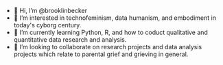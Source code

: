 - 👋 Hi, I’m @brooklinbecker
- 👀 I’m interested in technofeminism, data humanism, and embodiment in today's cyborg century.
- 🌱 I’m currently learning Python, R, and how to coduct qualitative and quantitative data research and analysis.
- 💞️ I’m looking to collaborate on research projects and data analysis projects which relate to parental grief and grieving in general.

<!---
brooklinbecker/brooklinbecker is a ✨ special ✨ repository because its `README.md` (this file) appears on your GitHub profile.
You can click the Preview link to take a look at your changes.
--->
